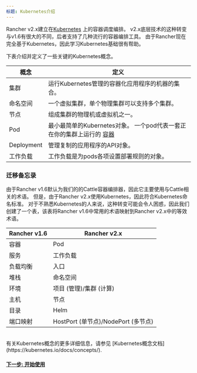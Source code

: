 ```yaml
---
标题: Kubernetes介绍
---
```


Rancher v2.x建立在[Kubernetes](https://kubernetes.io/docs/home/?path=users&persona=app-developer&level=foundational) 上的容器调度编排。 v2.x底层技术的这种转变与v1.6有很大的不同，后者支持了几种流行的容器编排工具。 由于Rancher现在完全基于Kubernetes，因此学习Kubernetes基础很有帮助。

下表介绍并定义了一些关键的Kubernetes概念。

| **概念**    | **定义**                                                                                                                                                                                |
| ----------- | --------------------------------------------------------------------------------------------------------------------------------------------------------------------------------------------- |
| 集群        | 运行Kubernetes管理的容器化应用程序的机器的集合。                                                                                                           |
| 命名空间    | 一个虚拟集群，单个物理集群可以支持多个集群。                                                                                                           |
| 节点        | 组成集群的物理机或虚拟机之一。                                                                                                                               |
| Pod         | 最小最简单的Kubernetes对象。 一个pod代表一套正在你的集群上运行的 [容器](https://kubernetes.io/docs/concepts/overview/what-is-kubernetes/#why-containers) | 
| Deployment  | 管理复制的应用程序的API对象。                                                                                                                                          |
| 工作负载    | 工作负载是为pods各项设置部署规则的对象。                                                                                                                                  |

### 迁移备忘录

由于Rancher v1.6默认为我们的的Cattle容器编排器，因此它主要使用与Cattle相关的术语。 但是，由于Rancher v2.x使用Kubernetes，因此符合Kubernetes命名标准。 对于不熟悉Kubernetes的人来说，这种转变可能会令人困惑，因此我们创建了一个表，该表将Rancher v1.6中常用的术语映射到Rancher v2.x中的等效术语。

| **Rancher v1.6** | **Rancher v2.x**                            |
| ---------------- | ------------------------------------------- |
| 容器             | Pod                                         |
| 服务             | 工作负载                                    |
| 负载均衡         | 入口                                        |
| 堆栈             | 命名空间                                     |
| 环境             | 项目 (管理)/集群 (计算)                       |
| 主机             | 节点                                         |
| 目录             | Helm                                        |
| 端口映射         | HostPort (单节点)/NodePort (多节点)           |

<br/>
有关Kubernetes概念的更多详细信息，请参见
[Kubernetes概念文档](https://kubernetes.io/docs/concepts/).

#### [下一步: 开始使用](/docs/v1.6-migration/get-started/)
